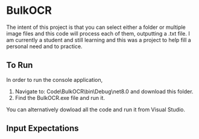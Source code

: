# BulkOCR
The intent of this project is that you can select either a folder or multiple image files and this code will process each of them, outputting a .txt file.  I am currently a student and still learning and this was a project to help fill a personal need and to practice.

## To Run
In order to run the console application, 
1. Navigate to: Code\BulkOCR\bin\Debug\net8.0 and download this folder.
2. Find the BulkOCR.exe file and run it.

You can alternatively dowload all the code and run it from Visual Studio.

## Input Expectations

